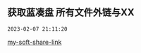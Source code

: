 ## 获取蓝凑盘 所有文件外链与XX 
`2023-02-07 21:11:20`

[my-soft-share-link](https://fuhxlxj5dl.feishu.cn/sheets/shtcnBRoYrCJOaiemvjjnnDR2ng?from=from_copylink)